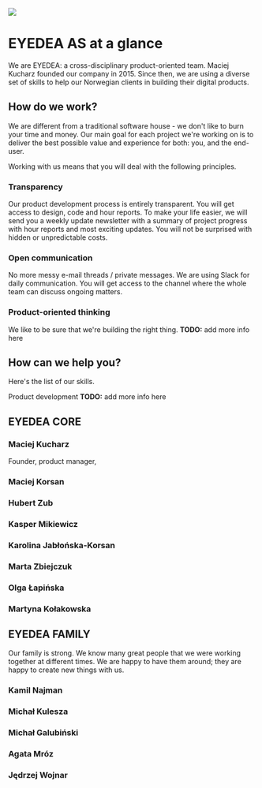 ![](https://eyedea.io/img/eyedea_og_img.png)

# EYEDEA AS at a glance 

We are EYEDEA: a cross-disciplinary product-oriented team. Maciej Kucharz founded our company in 2015. Since then, we are using a diverse set of skills to help our Norwegian clients in building their digital products.    

## How do we work?

We are different from a traditional software house - we don't like to burn your time and money. Our main goal for each project we're working on is to deliver the best possible value and experience for both: you, and the end-user.

Working with us means that you will deal with the following principles.

### Transparency

Our product development process is entirely transparent. You will get access to design, code and hour reports. To make your life easier, we will send you a weekly update newsletter with a summary of project progress with hour reports and most exciting updates. You will not be surprised with hidden or unpredictable costs.

### Open communication 

No more messy e-mail threads / private messages. We are using Slack for daily communication. You will get access to the channel where the whole team can discuss ongoing matters.

### Product-oriented thinking

We like to be sure that we're building the right thing. 
**TODO:** add more info here


## How can we help you?

Here's the list of our skills.

Product development 
**TODO:** add more info here


## EYEDEA CORE

### Maciej Kucharz
Founder, product manager, 

### Maciej Korsan

### Hubert Zub

### Kasper Mikiewicz

### Karolina Jabłońska-Korsan

### Marta Zbiejczuk

### Olga Łapińska

### Martyna Kołakowska


## EYEDEA FAMILY

Our family is strong. We know many great people that we were working together at different times. We are happy to have them around; they are happy to create new things with us.

### Kamil Najman

### Michał Kulesza

### Michał Galubiński

### Agata Mróz 

### Jędrzej Wojnar
